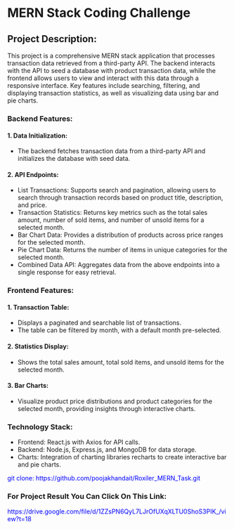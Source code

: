 <h1>MERN Stack Coding Challenge</h1>
<h2>Project Description:</h2>
<p>This project is a comprehensive MERN stack application that processes transaction data retrieved from a third-party API. The backend interacts with the API to seed a database with product transaction data, while the frontend allows users to view and interact with this data through a responsive interface. Key features include searching, filtering, and displaying transaction statistics, as well as visualizing data using bar and pie charts.</p>

<h3>Backend Features:</h3>
<h4>1. Data Initialization:</h4>
<ul>
  <li>The backend fetches transaction data from a third-party API and initializes the database with seed data.</li>
</ul>


<h4>2. API Endpoints:</h4>
<ul>
    <li>List Transactions: Supports search and pagination, allowing users to search through transaction records based on product title, description, and price.</li>
    <li>Transaction Statistics: Returns key metrics such as the total sales amount, number of sold items, and number of unsold items for a selected month.</li>
    <li>Bar Chart Data: Provides a distribution of products across price ranges for the selected month.</li>
    <li>Pie Chart Data: Returns the number of items in unique categories for the selected month.</li>
    <li>Combined Data API: Aggregates data from the above endpoints into a single response for easy retrieval.</li>
  
</ul>

<h3>Frontend Features:</h3>
<h4>1. Transaction Table:</h4>
<ul>
<li>Displays a paginated and searchable list of transactions.</li>
<li>The table can be filtered by month, with a default month pre-selected.</li>
</ul>
<h4>2. Statistics Display:</h4>
<ul>
  <li>Shows the total sales amount, total sold items, and unsold items for the selected month.</li>
</ul>
<h4>3. Bar Charts:</h4>
<ul>
  <li>Visualize product price distributions and product categories for the selected month, providing insights through interactive charts.</li>
</ul>
<h3>Technology Stack:</h3>
<ul>
<li>Frontend: React.js with Axios for API calls.</li>
<li>Backend: Node.js, Express.js, and MongoDB for data storage.</li>
<li>Charts: Integration of charting libraries recharts to create interactive bar and pie charts.</li>

</ul>
<p style="color:blue;">git clone:  https://github.com/poojakhandait/Roxiler_MERN_Task.git</p>
<h3>For Project Result You Can Click On This Link:</h3>
<p style="color:blue;">https://drive.google.com/file/d/1ZZsPN6QyL7LJrOfUXqXLTU0ShoS3PIK_/view?t=18</p>

